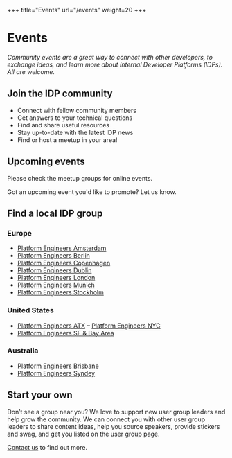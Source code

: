 +++
title="Events"
url="/events"
weight=20
+++

# Events

_Community events are a great way to connect with other developers, to exchange ideas, and learn more about Internal Developer Platforms (IDPs). All are welcome._

## Join the IDP community 

- Connect with fellow community members
- Get answers to your technical questions
- Find and share useful resources
- Stay up-to-date with the latest IDP news
- Find or host a meetup in your area!

## Upcoming events

Please check the meetup groups for online events.

Got an upcoming event you'd like to promote? Let us know.

## Find a local IDP group

### Europe

- [Platform Engineers Amsterdam](https://www.meetup.com/de-DE/platform-engineers-amsterdam/)
- [Platform Engineers Berlin](https://www.meetup.com/de-DE/platform-engineers-berlin/)
- [Platform Engineers Copenhagen](https://www.meetup.com/de-DE/platform-engineers-copenhagen/)
- [Platform Engineers Dublin](https://www.meetup.com/de-DE/platform-engineers-dublin/)
- [Platform Engineers London](https://www.meetup.com/de-DE/platform-engineers-london/)
- [Platform Engineers Munich](https://www.meetup.com/de-DE/platform-engineers-munich/)
- [Platform Engineers Stockholm](https://www.meetup.com/de-DE/platform-engineers-stockholm/)

### United States

- [Platform Engineers ATX](https://www.meetup.com/de-DE/platform-engineers-atx-online/)
– [Platform Engineers NYC](https://www.meetup.com/de-DE/platform-engineers-nyc/)
- [Platform Engineers SF & Bay Area](https://www.meetup.com/de-DE/platform-engineers-sf/)

### Australia

- [Platform Engineers Brisbane](https://www.meetup.com/de-DE/pebrisbane/)
- [Platform Engineers Syndey](https://www.meetup.com/de-DE/Sydney-PE/)

## Start your own

Don’t see a group near you? We love to support new user group leaders and help grow the community. We can connect you with other user group leaders to share content ideas, help you source speakers, provide stickers and swag, and get you listed on the user group page.

[Contact us](mailto:info@internaldeveloperplatform.org) to find out more.
